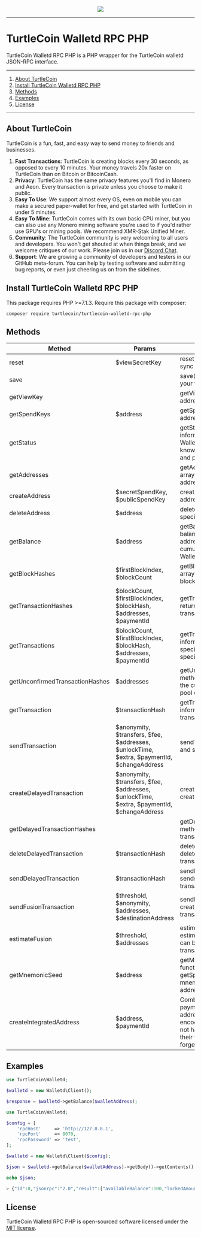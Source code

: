 <p align="center"><a href="https://turtlecoin.lol" target="_blank" style="max-width:50%;"><img src="https://user-images.githubusercontent.com/34389545/35821974-62e0e25c-0a70-11e8-87dd-2cfffeb6ed47.png"></a></p>

---

# TurtleCoin Walletd RPC PHP

TurtleCoin Walletd RPC PHP is a PHP wrapper for the TurtleCoin walletd JSON-RPC interface.

---

1) [About TurtleCoin](#about-turtlecoin)
1) [Install TurtleCoin Walletd RPC PHP](#install-turtlecoin-walletd-rpc-php)
1) [Methods](#methods)
1) [Examples](#examples)
1) [License](#license)

---

## About TurtleCoin

TurtleCoin is a fun, fast, and easy way to send money to friends and businesses.

1) **Fast Transactions**: TurtleCoin is creating blocks every 30 seconds, as opposed to every 10 minutes. Your money travels 20x faster on TurtleCoin than on Bitcoin or BitcoinCash.
1) **Privacy**: TurtleCoin has the same privacy features you'll find in Monero and Aeon. Every transaction is private unless you choose to make it public.
1) **Easy To Use**: We support almost every OS, even on mobile you can make a secured paper-wallet for free, and get started with TurtleCoin in under 5 minutes.
1) **Easy To Mine**: TurtleCoin comes with its own basic CPU miner, but you can also use any Monero mining software you're used to if you'd rather use GPU's or mining pools. We recommend XMR-Stak Unified Miner.
1) **Community**: The TurtleCoin community is very welcoming to all users and developers. You won't get shouted at when things break, and we welcome critiques of our work. Please join us in our [Discord Chat](http://chat.turtlecoin.lol).
1) **Support**: We are growing a community of developers and testers in our GitHub meta-forum. You can help by testing software and submitting bug reports, or even just cheering us on from the sidelines.

## Install TurtleCoin Walletd RPC PHP

This package requires PHP >=7.1.3. Require this package with composer:

```
composer require turtlecoin/turtlecoin-walletd-rpc-php
```

## Methods

| Method        | Params   | Description   |
| ------------- | ------------- | ------------- |
| reset | $viewSecretKey |	reset() method allows you to re-sync your wallet. |
| save |  |	save() method allows you to save your wallet by request. |
| getViewKey |  |	getViewKey() method returns address view key. |
| getSpendKeys | $address |	getSpendKeys() method returns address spend keys. |
| getStatus |  |	getStatus() method returns information about the current RPC Wallet state: block_count, known_block_count, last_block_hash and peer_count. |
| getAddresses |  |	getAddresses() method returns an array of your RPC Wallet's addresses. |
| createAddress | $secretSpendKey, $publicSpendKey |	createAddress() method creates an address. |
| deleteAddress | $address |	deleteAddress() method deletes a specified address. |
| getBalance | $address |	getBalance() method returns a balance for a specified address. If address is not specified, returns a cumulative balance of all RPC Wallet's addresses. |
| getBlockHashes | $firstBlockIndex, $blockCount |	getBlockHashes() method returns an array of block hashes for a specified block range. |
| getTransactionHashes | $blockCount, $firstBlockIndex, $blockHash, $addresses, $paymentId |	getTransactionHashes() method returns an array of block and transaction hashes. |
| getTransactions | $blockCount, $firstBlockIndex, $blockHash, $addresses, $paymentId |	getTransactions() method returns information about the transactions in specified block range or for specified addresses. |
| getUnconfirmedTransactionHashes | $addresses |	getUnconfirmedTransactionHashes() method returns information about the current unconfirmed transaction pool or for a specified addresses. |
| getTransaction | $transactionHash |	getTransaction() method returns information about the specified transaction. |
| sendTransaction | $anonymity, $transfers, $fee, $addresses, $unlockTime, $extra, $paymentId, $changeAddress |	sendTransaction() method creates and sends a transaction. |
| createDelayedTransaction | $anonymity, $transfers, $fee, $addresses, $unlockTime, $extra, $paymentId, $changeAddress |	createDelayedTransaction() method creates but not sends a transaction. |
| getDelayedTransactionHashes |  |	getDelayedTransactionHashes() method returns hashes of delayed transactions. |
| deleteDelayedTransaction | $transactionHash |	deleteDelayedTransaction() method deletes a specified delayed transaction. |
| sendDelayedTransaction | $transactionHash |	sendDelayedTransaction() method sends a specified delayed transaction. |
| sendFusionTransaction | $threshold, $anonymity, $addresses, $destinationAddress |	sendFusionTransaction() method creates and sends a fusion transaction. |
| estimateFusion | $threshold, $addresses |	estimateFusion() method allows to estimate a number of outputs that can be optimized with fusion transactions. |
| getMnemonicSeed | $address |	getMnemonicSeed() method functions nearly the same as getSpendKeys(). It returns the mnemonic seed for the given address. |
| createIntegratedAddress | $address, $paymentId | Combines an address and a paymentId into an 'integrated' address, which contains both in an encoded form. This allows users to not have to supply a payment Id in their transfer, and hence cannot forget it. |

## Examples

```php
use TurtleCoin\Walletd;

$walletd = new Walletd\Client();

$response = $walletd->getBalance($walletAddress);
```

```php
use TurtleCoin\Walletd;

$config = [
    'rpcHost'     => 'http://127.0.0.1',
    'rpcPort'     => 8070,
    'rpcPassword' => 'test',
];

$walletd = new Walletd\Client($config);

$json = $walletd->getBalance($walletAddress)->getBody()->getContents();

echo $json;

> {"id":0,"jsonrpc":"2.0","result":["availableBalance":100,"lockedAmount":50]}
``` 

## License

TurtleCoin Walletd RPC PHP is open-sourced software licensed under the [MIT license](http://opensource.org/licenses/MIT).
